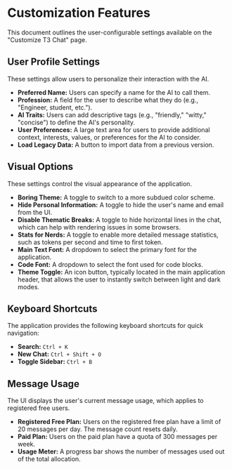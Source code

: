 # Customization Features

This document outlines the user-configurable settings available on the "Customize T3 Chat" page.

## User Profile Settings

These settings allow users to personalize their interaction with the AI.

- **Preferred Name:** Users can specify a name for the AI to call them.
- **Profession:** A field for the user to describe what they do (e.g., "Engineer, student, etc.").
- **AI Traits:** Users can add descriptive tags (e.g., "friendly," "witty," "concise") to define the AI's personality.
- **User Preferences:** A large text area for users to provide additional context, interests, values, or preferences for the AI to consider.
- **Load Legacy Data:** A button to import data from a previous version.

## Visual Options

These settings control the visual appearance of the application.

- **Boring Theme:** A toggle to switch to a more subdued color scheme.
- **Hide Personal Information:** A toggle to hide the user's name and email from the UI.
- **Disable Thematic Breaks:** A toggle to hide horizontal lines in the chat, which can help with rendering issues in some browsers.
- **Stats for Nerds:** A toggle to enable more detailed message statistics, such as tokens per second and time to first token.
- **Main Text Font:** A dropdown to select the primary font for the application.
- **Code Font:** A dropdown to select the font used for code blocks.
- **Theme Toggle:** An icon button, typically located in the main application header, that allows the user to instantly switch between light and dark modes.

## Keyboard Shortcuts

The application provides the following keyboard shortcuts for quick navigation:

- **Search:** `Ctrl + K`
- **New Chat:** `Ctrl + Shift + O`
- **Toggle Sidebar:** `Ctrl + B`

## Message Usage

The UI displays the user's current message usage, which applies to registered free users.

- **Registered Free Plan:** Users on the registered free plan have a limit of 20 messages per day. The message count resets daily.
- **Paid Plan:** Users on the paid plan have a quota of 300 messages per week.
- **Usage Meter:** A progress bar shows the number of messages used out of the total allocation.
